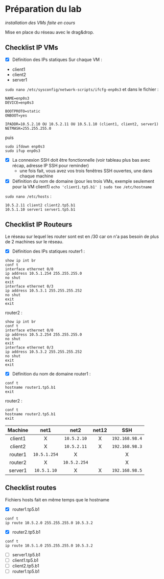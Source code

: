 # Préparation du lab
*installation des VMs faite en cours*

Mise en place du réseau avec le drag&drop.

## Checklist IP VMs
- [X] Définition des IPs statiques
Sur chaque VM :
* client1
* client2
* server1

`sudo nano /etc/sysconfig/network-scripts/ifcfg-enp0s3` et dans le fichier :
```
NAME=enp0s3
DEVICE=enp0s3

BOOTPROTO=static
ONBOOT=yes

IPADDR=10.5.2.10 OU 10.5.2.11 OU 10.5.1.10 (client1, client2, server1)
NETMASK=255.255.255.0
```
puis
```
sudo ifdown enp0s3
sudo ifup enp0s3
```

- [X] La connexion SSH doit être fonctionnelle (voir tableau plus bas avec récap, adresse IP SSH pour reminder)
  - une fois fait, vous avez vos trois fenêtres SSH ouvertes, une dans chaque machine
- [X] Définition du nom de domaine (pour les trois VMs, exemple seulement pour la VM client1)
`echo 'client1.tp5.b1' | sudo tee /etc/hostname`

`sudo nano /etc/hosts` :
```
10.5.2.11 client2 client2.tp5.b1
10.5.1.10 server1 server1.tp5.b1
```
## Checklist IP Routeurs
Le réseau sur lequel les router sont est en /30 car on n'a pas besoin de plus de 2 machines sur le réseau.
- [X] Définition des IPs statiques
router1 :
```
show ip int br
conf t
interface ethernet 0/0
ip address 10.5.1.254 255.255.255.0
no shut
exit
interface ethernet 0/3
ip address 10.5.3.1 255.255.255.252
no shut
exit
exit
```
router2 :
```
show ip int br
conf t
interface ethernet 0/0
ip address 10.5.2.254 255.255.255.0
no shut
exit
interface ethernet 0/3
ip address 10.5.3.2 255.255.255.252
no shut
exit
exit
```
- [X] Définition du nom de domaine
router1 :
```
conf t
hostname router1.tp5.b1
exit
```
router2 :
```
conf t
hostname router2.tp5.b1
exit
```

| Machine |     net1     |     net2     | net12 |       SSH      |
|:-------:|:------------:|:------------:|:-----:|:--------------:|
| client1 |       X      |  `10.5.2.10` |   X   | `192.168.98.4` |
| client2 |       X      |  `10.5.2.11` |   X   | `192.168.98.3` |
| router1 | `10.5.1.254` |       X      |       |        X       |
| router2 |       X      | `10.5.2.254` |       |        X       |
| server1 |  `10.5.1.10` |       X      |   X   | `192.168.98.5` |


## Checklist routes
Fichiers hosts fait en même temps que le hostname

- [X] router1.tp5.b1
```
conf t
ip route 10.5.2.0 255.255.255.0 10.5.3.2
```
- [X] router2.tp5.b1
```
conf t
ip route 10.5.1.0 255.255.255.0 10.5.3.2
```
- [ ] server1.tp5.b1
- [ ] client1.tp5.b1
- [ ] client2.tp5.b1
- [ ] router1.tp5.b1
